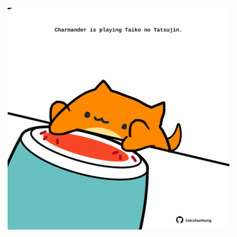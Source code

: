 <!-- built at 31/01/2025, 07:00:50 UTC -->
<p align="center">
  <img width="500" height="500" src="./ReadmeImage.svg">
</p>

